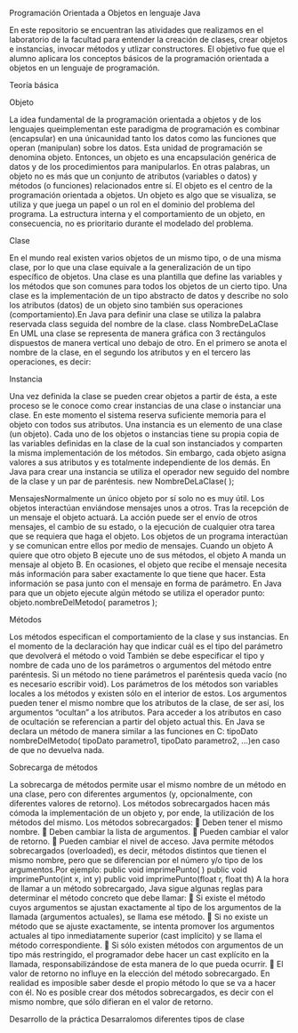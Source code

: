 Programación Orientada a Objetos en lenguaje Java

En este repositorio se encuentran las atividades que realizamos en el laboratorio de la facultad para entender la creación de clases, crear objetos e instancias, invocar métodos y utlizar constructores.
El objetivo fue que el alumno aplicara los conceptos básicos de la programación orientada a objetos en un lenguaje de programación. 


Teoría básica

Objeto



La idea fundamental de la programación orientada a objetos y de los lenguajes queimplementan este paradigma de programación es combinar (encapsular) en una únicaunidad tanto los datos como las funciones que operan (manipulan) sobre los datos. Esta unidad de programación se denomina objeto. Entonces, un objeto es una encapsulación genérica de datos y de los procedimientos para manipularlos. En otras palabras, un objeto no es más que un conjunto de atributos (variables o datos) y métodos (o funciones) relacionados entre sí. El objeto es el centro de la programación orientada a objetos. Un objeto es algo que se visualiza, se utiliza y que juega un papel o un rol en el dominio del problema del programa. La estructura interna y el comportamiento de un objeto, en consecuencia, no es prioritario durante el modelado del problema.

Clase



En el mundo real existen varios objetos de un mismo tipo, o de una misma clase, por lo que una clase equivale a la generalización de un tipo específico de objetos. Una clase es una plantilla que define las variables y los métodos que son comunes para todos los objetos de un cierto tipo. Una clase es la implementación de un tipo abstracto de datos y describe no solo los atributos (datos) de un objeto sino también sus operaciones (comportamiento).En Java para definir una clase se utiliza la palabra reservada class seguida del nombre de la clase.
            class NombreDeLaClase
En UML una clase se representa de manera gráfica con 3 rectángulos dispuestos de manera vertical uno debajo de otro. En el primero se anota el nombre de la clase, en el segundo los atributos y en el tercero las operaciones, es decir:



Instancia



Una vez definida la clase se pueden crear objetos a partir de ésta, a este proceso se le conoce como crear instancias de una clase o instanciar una clase. En este momento el sistema reserva suficiente memoria para el objeto con todos sus atributos. Una instancia es un elemento de una clase (un objeto). Cada uno de los objetos o instancias tiene su propia copia de las variables definidas en la clase de la cual son
instanciados y comparten la misma implementación de los métodos. Sin embargo, cada objeto asigna valores a sus atributos y es totalmente independiente de los demás. En Java para crear una instancia se utiliza el operador new seguido del nombre de la clase y un par de paréntesis.
            new NombreDeLaClase( );

MensajesNormalmente un único objeto por sí solo no es muy útil. Los objetos interactúan enviándose mensajes unos a otros. Tras la recepción de un mensaje el objeto actuará. La acción puede ser el envío de otros mensajes, el cambio de su estado, o la ejecución de cualquier otra tarea que se requiera que haga el objeto. Los objetos de un programa interactúan y se comunican entre ellos por medio de mensajes. Cuando un objeto A quiere que otro objeto B ejecute uno de sus métodos, el objeto A manda un mensaje al objeto B. En ocasiones, el objeto que recibe el mensaje necesita más información para saber exactamente lo que tiene que hacer. Esta información se pasa junto con el mensaje en forma de parámetro. En Java para que un objeto ejecute algún método se utiliza el operador punto:
            objeto.nombreDelMetodo( parametros );




Métodos



Los métodos especifican el comportamiento de la clase y sus instancias. En el momento de la declaración hay que indicar cuál es el tipo del parámetro que devolverá el método o void También se debe especificar el tipo y nombre de cada uno de los parámetros o argumentos del método entre paréntesis. Si un método no tiene parámetros el paréntesis queda vacío (no es necesario escribir void). Los parámetros de los métodos son variables locales a los métodos y existen sólo en el interior de estos. Los argumentos pueden tener el mismo nombre que los atributos de la clase, de ser así, los argumentos “ocultan” a los atributos. Para acceder a los atributos en caso de ocultación se referencian a partir del objeto actual this. En Java se declara un método de manera similar a las funciones en C:
            tipoDato nombreDelMetodo( tipoDato parametro1, tipoDato parametro2, …)en caso de que no devuelva nada.





Sobrecarga de métodos



La sobrecarga de métodos permite usar el mismo nombre de un método en una clase, pero con diferentes argumentos (y, opcionalmente, con diferentes valores de retorno). Los métodos sobrecargados hacen más cómoda la implementación de un objeto y, por ende, la utilización de los métodos del mismo. Los métodos sobrecargados:
   Deben tener el mismo nombre.
   Deben cambiar la lista de argumentos.
   Pueden cambiar el valor de retorno.
   Pueden cambiar el nivel de acceso.
Java permite métodos sobrecargados (overloaded), es decir, métodos distintos que tienen  el mismo nombre, pero que se diferencian por el número y/o tipo de los argumentos.Por ejemplo:
          public void imprimePunto( )
          public void imprimePunto(int x, int y)
          public void imprimePunto(float r, float th)
A la hora de llamar a un método sobrecargado, Java sigue algunas reglas para determinar el método concreto que debe llamar:
   Si existe el método cuyos argumentos se ajustan exactamente al tipo de los argumentos de la llamada (argumentos actuales), se llama ese método.
   Si no existe un método que se ajuste exactamente, se intenta promover los argumentos actuales al tipo inmediatamente superior (cast implícito) y se llama el método correspondiente.
   Si sólo existen métodos con argumentos de un tipo más restringido, el programador debe hacer un cast explícito en la llamada, responsabilizándose de esta manera de lo que pueda ocurrir.
   El valor de retorno no influye en la elección del método sobrecargado. En realidad es imposible saber desde el propio método lo que se va a hacer con él. No es posible crear dos métodos sobrecargados, es decir con el mismo nombre, que sólo difieran en el valor de retorno. 




Desarrollo de la práctica
Desarralomos diferentes tipos de clase 


